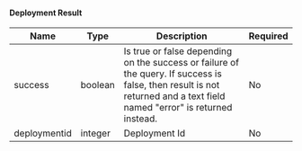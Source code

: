 <!-- markdownlint-disable MD041 -->
#### Deployment Result

| Name         | Type    | Description                                                                                                                                                             | Required |
|--------------|---------|-------------------------------------------------------------------------------------------------------------------------------------------------------------------------|----------|
| success      | boolean | Is true or false depending on the success or failure of the query. If success is false, then result is not returned and a text field named "error" is returned instead. | No       |
| deploymentid | integer | Deployment Id                                                                                                                                                           | No       |
